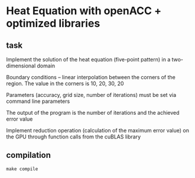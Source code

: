 # Heat Equation with openACC + optimized libraries

## task

Implement the solution of the heat equation (five-point pattern) in a two-dimensional domain

Boundary conditions – linear interpolation between the corners of the region. The value in the corners is 10, 20, 30, 20

Parameters (accuracy, grid size, number of iterations) must be set via command line parameters

The output of the program is the number of iterations and the achieved error value

Implement reduction operation (calculation of the maximum error value) on the GPU through function calls from the cuBLAS library

## compilation

```
make compile
```